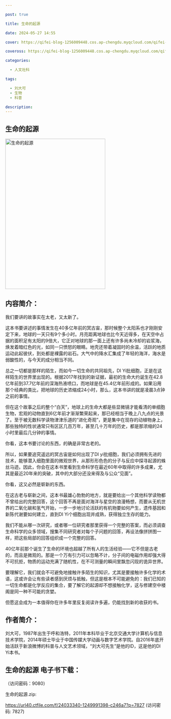 ```yaml
---

post: true

title: 生命的起源

date: 2024-05-27 14:55

cover: https://qifei-blog-1256009448.cos.ap-chengdu.myqcloud.com/qifei-blog/660aac719f345e8d03351bc6.jpg

coveross: https://qifei-blog-1256009448.cos.ap-chengdu.myqcloud.com/qifei-blog/660aac719f345e8d03351bc6.jpg

categories:

  - 人文社科

tags:

  - 刘大可
  - 生物
  - 科普

description:
---
```


## 生命的起源
<img alt="生命的起源 " class="aligncenter loaded" data-was-processed="true" decoding="async" fetchpriority="high" height="471" src="https://qifei-blog-1256009448.cos.ap-chengdu.myqcloud.com/qifei-blog/660aac719f345e8d03351bc6.jpg " style="cursor: zoom-in;" width="314"/>

## 内容简介：

我们要讲的故事实在太老，又太新了。

这本书要讲述的事情发生在40多亿年前的冥古宙，那时候整个太阳系也才刚刚安定下来，地球的一天只有9个多小时。月亮距离地球也比今天近得多，在天空中占据的面积足有太阳的9倍大，它正对地球的那一面上还有许多尚未冷却的岩浆海，焕发着暗红色的光，如同一只愤怒的眼睛。地壳还带着凝固时的余温，活跃的地质运动此起彼伏，到处都是裸露的岩石。大气中的降水汇集成了年轻的海洋，海水是弱酸性的，与今天的成分相当不同。

总之一切都是那样的陌生，而如今一切生命的共同祖先，DI Yi批细胞，正是在这样陌生的世界里出现的。根据2017年找到的新证据，最初的生命大约诞生在42.8亿年前到37.7亿年前的深海热液喷口，而地球是在45.4亿年前形成的。如果沿用那个经典的类比，把地球的历史浓缩成24小时，那么，这本书讲的就是凌晨3点钟之前的事情。

但在这个故事之后的整个“白天”，地球上的生命大都是些显微镜才能看清的单细胞生物，宏观的动物直到6亿年前才渐渐繁荣起来，那已经相当于晚上八九点的光景了。至于被无数科学读物津津乐道的“进化奇观”，更是集中在现存的动植物身上，那些独特的性状通常只有区区几百万年，甚至几十万年的历史，都是那浓缩的24小时里最后几分钟的事情。

你看，这本书要讨论的东西，的确是非常古老的。

所以，如果要追究遥远的冥古宙是如何出现了DI yi批细胞，我们必须拥有先进的技术，能够潜入细胞里面的微观世界，从那形形色色的分子与反应中探寻起源的蛛丝马迹。因此，你会在这本书里看到生命科学在最近60年中取得的许多成果，尤其是最近20年来的突破，其中的大部分还没来得及与公众“见面”。

你看，这又必然是崭新的东西。

在这古老与崭新之间，这本书最雄心勃勃的地方，就是要给出一个其他科学读物都不曾给出的完整回答，这个回答不再是面对海洋与星空的浪漫畅想，而要从无机世界的二氧化碳和氢气开始，一步一步地讨论活跃的有机物要如何产生，遗传基因和新陈代谢要如何建立，直到DI Yi个细胞出现并成熟，获得独立生存的能力。

我们不能从哪一次研究，或者哪一位研究者那里获得一个完整的答案，而必须调查生命科学的众多领域，搜集不同研究者对每个子问题的回答，再设法像拼拼图一样，把这些局部的回答组织成一个完整的回答。

40亿年前那个诞生了生命的环境也超越了所有人的生活经验——它不但是古老的，而且是微观的。那是一个万有引力可以忽略不计，分子间的电磁作用却强大得不可抗拒，物质的运动充满了随机性，在不可测量的瞬间里飘忽闪现的诡异世界。

要理解它，我们就会不可避免地接触许多陌生的知识，尤其是要接触许多化学的术语，这或许会让有些读者感到厌烦与抵触，但这是根本不可能避免的：我们已知的一切生命都是化学反应的集合，要了解它的起源却不想接触化学，这与修建空中楼阁是同一种不可能的贪婪。

但愿这会成为一本值得你在许多年里反复阅读许多遍，仍能找到新的收获的书。

## 作者简介：

刘大可，1987年出生于呼和浩特，2011年本科毕业于北京交通大学计算机与信息技术学院，2014年硕士毕业于中国传媒大学动画与数字艺术学院。自2016年底开始活跃于新浪微博的科普与人文艺术领域，“刘大可先生”是他的ID，这是他的DI Yi本书。

## 生命的起源 电子书下载：

 （访问密码：9080）

生命的起源.zip: 

https://url40.ctfile.com/f/24033340-1249991398-c246a7?p=7827 (访问密码: 7827)
